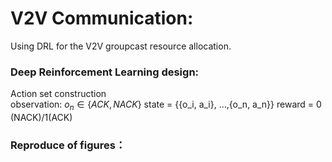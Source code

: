 # V2V Communication:
Using DRL for the V2V groupcast resource allocation.

### Deep Reinforcement Learning design:
Action set construction   
observation: $o_n \in \{ACK,NACK\}$
state = {{o_i, a_i}, ...,{o_n, a_n}}
reward = 0 (NACK)/1(ACK)


### Reproduce of figures：
